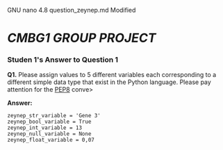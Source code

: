  GNU nano 4.8                                          question_zeynep.md                                          Modified
# _CMBG1 GROUP PROJECT_

### Studen 1's Answer to Question 1

**Q1.** Please assign values to 5 different variables each corresponding to a different simple
data type that exist in the Python language. Please pay attention for the [PEP8](https://www.python.org/dev/peps-0008/) conve>

**Answer:**

```
zeynep_str_variable = 'Gene 3'
zeynep_bool_variable = True
zeynep_int_variable = 13
zeynep_null_variable = None
zeynep_float_variable = 0,07
```

